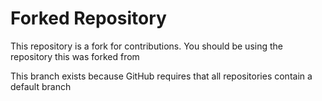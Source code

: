 # Forked Repository

This repository is a fork for contributions.
You should be using the repository this was forked from

This branch exists because GitHub requires that all repositories contain a default branch
